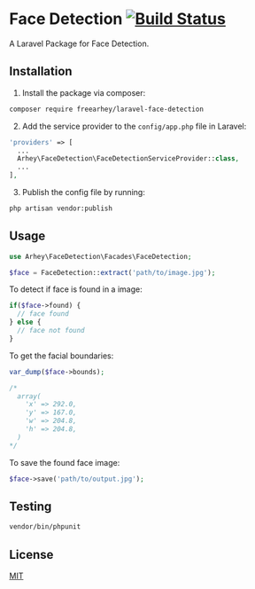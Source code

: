 # Face Detection [![Build Status](https://app.travis-ci.com/freearhey/laravel-face-detection.svg?branch=master)](https://app.travis-ci.com/freearhey/laravel-face-detection)

A Laravel Package for Face Detection.

## Installation

1. Install the package via composer:

```sh
composer require freearhey/laravel-face-detection
```

2. Add the service provider to the `config/app.php` file in Laravel:

```php
'providers' => [
  ...
  Arhey\FaceDetection\FaceDetectionServiceProvider::class,
  ...
],
```

3. Publish the config file by running:

```sh
php artisan vendor:publish
```

## Usage

```php
use Arhey\FaceDetection\Facades\FaceDetection;

$face = FaceDetection::extract('path/to/image.jpg');
```

To detect if face is found in a image:

```php
if($face->found) {
  // face found
} else {
  // face not found
}
```

To get the facial boundaries:

```php
var_dump($face->bounds);

/*
  array(
    'x' => 292.0,
    'y' => 167.0,
    'w' => 204.8,
    'h' => 204.8,
  )
*/
```

To save the found face image:

```php
$face->save('path/to/output.jpg');
```

## Testing

```sh
vendor/bin/phpunit
```

## License

[MIT](LICENSE)
